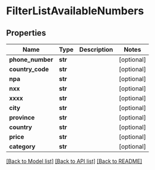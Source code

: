 # FilterListAvailableNumbers

## Properties
Name | Type | Description | Notes
------------ | ------------- | ------------- | -------------
**phone_number** | **str** |  | [optional] 
**country_code** | **str** |  | [optional] 
**npa** | **str** |  | [optional] 
**nxx** | **str** |  | [optional] 
**xxxx** | **str** |  | [optional] 
**city** | **str** |  | [optional] 
**province** | **str** |  | [optional] 
**country** | **str** |  | [optional] 
**price** | **str** |  | [optional] 
**category** | **str** |  | [optional] 

[[Back to Model list]](../README.md#documentation-for-models) [[Back to API list]](../README.md#documentation-for-api-endpoints) [[Back to README]](../README.md)


